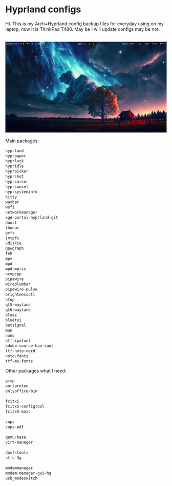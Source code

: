# Hyprland configs

Hi.
This is my Arch+Hyprland config backup files for everyday using on my laptop, now it is ThinkPad T480.
May be I will update configs may be not.

<br>![](https://github.com/bulat-ch/Bulat-Ch-HyprDot/blob/main/screenshots/image.png?raw=true)

Main packages:
```
hyprland
hyprpaper
hyprlock
hypridle
hyprpicker
hyprshot
hyprcursor
hyprsunset
hyprsysteminfo
kitty
waybar
wofi
networkmanager
xgd-portal-hyprland-git
dunst
thunar
gvfs
jmtpfs
udiskie
qpwgraph
feh
mpv
mpd
mpd-mpris
ncmpcpp
pipewire
wireplumber
pipewire-pulse
brightnessctl
htop
qt5-wayland
qt6-wayland
bluez
bluetui
batsignal
man
nano
otf-ipafont
adobe-source-han-sans
ttf-noto-nerd
noto-fonts
ttf-ms-fonts
```

Other packages what I need:

```
gimp
portproton
onlyoffice-bin

fcitx5
fcitx5-configtool
fcitx5-mozc

cups
cups-pdf

qemu-base
virt-manager

dosfstools
ntfs-3g

modemmanager
modem-manager-gui-hg
usb_modeswitch
```
